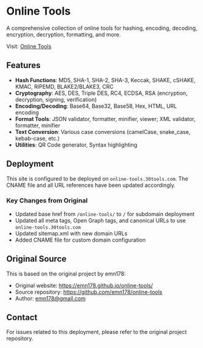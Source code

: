 # Online Tools

A comprehensive collection of online tools for hashing, encoding, decoding, encryption, decryption, formatting, and more.

Visit: [Online Tools](https://online-tools.30tools.com/)

## Features

- **Hash Functions**: MD5, SHA-1, SHA-2, SHA-3, Keccak, SHAKE, cSHAKE, KMAC, RIPEMD, BLAKE2/BLAKE3, CRC
- **Cryptography**: AES, DES, Triple DES, RC4, ECDSA, RSA (encryption, decryption, signing, verification)
- **Encoding/Decoding**: Base64, Base32, Base58, Hex, HTML, URL encoding
- **Format Tools**: JSON validator, formatter, minifier, viewer; XML validator, formatter, minifier
- **Text Conversion**: Various case conversions (camelCase, snake_case, kebab-case, etc.)
- **Utilities**: QR Code generator, Syntax highlighting

## Deployment

This site is configured to be deployed on `online-tools.30tools.com`. The CNAME file and all URL references have been updated accordingly.

### Key Changes from Original

- Updated base href from `/online-tools/` to `/` for subdomain deployment
- Updated all meta tags, Open Graph tags, and canonical URLs to use `online-tools.30tools.com`
- Updated sitemap.xml with new domain URLs
- Added CNAME file for custom domain configuration

## Original Source

This is based on the original project by emn178:
- Original website: https://emn178.github.io/online-tools/
- Source repository: https://github.com/emn178/online-tools
- Author: emn178@gmail.com

## Contact

For issues related to this deployment, please refer to the original project repository.
